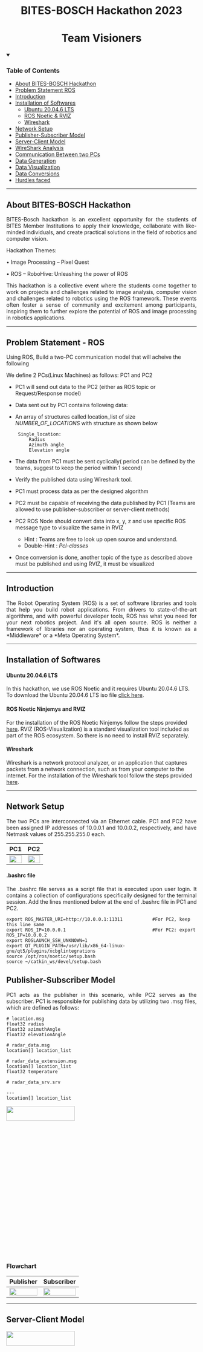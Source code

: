 <div align="center"> 
	<h1> BITES-BOSCH Hackathon 2023 </h1> 
	<h1> Team Visioners </h1> 
</div>
<details open>
<summary> <h3> Table of Contents </h3></summary>

 + [About BITES-BOSCH Hackathon](#about-bites-bosch-hackathon)
 + [Problem Statement ROS](#problem-statement---ros)
 + [Introduction](#introduction)
 + [Installation of Softwares](#installation-of-softwares)
   	+ [Ubuntu 20.04.6 LTS](#ubuntu-20046-lts)
   	+ [ROS Noetic & RVIZ](#ros-noetic-ninjemys-and-rviz)
   	+ [Wireshark](#wireshark)
 + [Network Setup](#network-setup)
 + [Publisher-Subscriber Model](#publisher-subscriber-model)
 + [Server-Client Model](#server-client-model)
 + [WireShark Analysis](#wireshark-analysis)
 + [Communication Between two PCs](#communication-between-two-pcs)
 + [Data Generation](#data-generation)
 + [Data Visualization](#data-visualization)
 + [Data Conversions](#data-conversions)
 + [Hurdles faced](#hurdles-faced)
</details>

***
## About BITES-BOSCH Hackathon ##
<p align="justify">
BITES-Bosch hackathon is an excellent opportunity for the students of BITES Member Institutions to apply their knowledge, collaborate with like-minded individuals, and create practical solutions in the field of robotics and computer vision. </p>

Hackathon Themes:

• Image Processing – Pixel Quest

• ROS – RoboHive: Unleashing the power of ROS
<p align="justify">
This hackathon is a collective event where the students come together to work on projects and challenges related to image analysis, computer vision and challenges related to robotics using the ROS framework. These events often foster a sense of community and excitement among participants, inspiring them to further explore the potential of ROS and image processing in robotics applications. </p>

***
## Problem Statement - ROS ##
Using ROS, Build a two-PC communication model that will acheive the following 

We define 2 PCs(Linux Machines) as follows: PC1 and PC2 
 - PC1 will send out data to the PC2 (either as ROS topic or Request/Response model) 
 - Data sent out by PC1 contains following data:
 - An array of structures called location_list of size _NUMBER_OF_LOCATIONS_ with structure as shown below
   ```
    Single_location:
		Radius
		Azimuth angle
		Elevation angle
    ```

 - The data from PC1 must be sent cyclically( period can be defined by the teams, suggest to keep the period within 1 second)
 - Verify the published data using Wireshark tool.
 - PC1 must process data as per the designed algorithm
 - PC2 must be capable of receiving the data published by PC1 (Teams are allowed to use publisher-subscriber or server-client methods)
 - PC2 ROS Node should convert data into x, y, z and use specific ROS message type to visualize the same in RVIZ 
	* Hint : Teams are free to look up open source and understand.
   * Double-Hint : *Pcl-classes*
 - Once conversion is done, another topic of the type as described above must be published and using RVIZ, it must be visualized
***
## Introduction ##
<p align="justify">
The Robot Operating System (ROS) is a set of software libraries and tools that help you build robot applications. From drivers to state-of-the-art algorithms, and with powerful developer tools, ROS has what you need for your next robotics project. And it's all open source. ROS is neither a framework of libraries nor an operating system, thus it is known as a *Middleware* or a *Meta Operating System*. </p>

***
## Installation of Softwares ##

#### Ubuntu 20.04.6 LTS ####
In this hackathon, we use ROS Noetic and it requires Ubuntu 20.04.6 LTS. To download the Ubuntu 20.04.6 LTS iso file [click here](https://releases.ubuntu.com/focal/).

#### ROS Noetic Ninjemys and RVIZ ####
For the installation of the ROS Noetic Ninjemys follow the steps provided [here](http://wiki.ros.org/noetic/Installation/Ubuntu). RVIZ (ROS-Visualization) is a standard visualization tool included as part of the ROS ecosystem. So there is no need to install RVIZ separately.

#### Wireshark ####
Wireshark is a network protocol analyzer, or an application that captures packets from a network connection, such as from your computer to the internet. For the installation of the Wireshark tool follow the steps provided [here](https://www.geeksforgeeks.org/how-to-install-and-use-wireshark-on-ubuntu-linux/).

***
## Network Setup ##

<p align="justify">
The two PCs are interconnected via an Ethernet cable. PC1 and PC2 have been assigned IP addresses of 10.0.0.1 and 10.0.0.2, respectively, and have Netmask values of 255.255.255.0 each. </p>

| PC1                            | PC2                            |
| ----------------------------------- | ----------------------------------- |
| <img src="https://github.com/DSSanjaya/Visioners_ROS/assets/148639131/0598790e-eeb5-429d-a4ea-71e9c1e49a84.png" width=100% height=100%> | <img src="https://github.com/DSSanjaya/Visioners_ROS/assets/148639131/1150a7bd-8498-4e74-bbd8-8dd529448bea.png" width=100% height=100%> |

#### .bashrc file ####

<p align="justify">
The .bashrc file serves as a script file that is executed upon user login. It contains a collection of configurations specifically designed for the terminal session.
Add the lines mentioned below at the end of .bashrc file in PC1 and PC2.</p>

```
export ROS_MASTER_URI=http://10.0.0.1:11311           #For PC2, keep this line same
export ROS_IP=10.0.0.1                                #For PC2: export ROS_IP=10.0.0.2
export ROSLAUNCH_SSH_UNKNOWN=1
export QT_PLUGIN_PATH=/usr/lib/x86_64-linux-gnu/qt5/plugins/xcbglintegrations
source /opt/ros/noetic/setup.bash
source ~/catkin_ws/devel/setup.bash
 ```

## Publisher-Subscriber Model ##

<p align="justify">
PC1 acts as the publisher in this scenario, while PC2 serves as the subscriber. PC1 is responsible for publishing data by utilizing two .msg files, which are defined as follows:</p>

```
# location.msg
float32 radius
float32 azimuthAngle
float32 elevationAngle
 ```

```
# radar_data.msg
location[] location_list
 ```

```
# radar_data_extension.msg
location[] location_list
float32 temperature
 ```

```
# radar_data_srv.srv

---
location[] location_list
 ```

<img src="https://github.com/DSSanjaya/Visioners_ROS/assets/83571032/ee86fc03-9d4d-4f51-b22e-b1f1091fc4ac.gif" width="60%" height="10%"/>

### Flowchart ###

| Publisher                            | Subscriber                           |
| ----------------------------------- | ----------------------------------- |
| <img src="https://github.com/DSSanjaya/Visioners_ROS/assets/148639131/5a296354-11d6-4d23-a5b7-d46e646c332b.png" width=100% height=100%> | <img src="https://github.com/DSSanjaya/Visioners_ROS/assets/148639131/d999c2bc-5390-4ea9-a993-adbf4f69100d.png" width=100% height=100%>|


***
## Server-Client Model ##

<img src="https://github.com/DSSanjaya/Visioners_ROS/assets/83571032/5bc4e887-e3f2-471d-91cb-a23613a57364.gif" width="60%" height="10%"/>

### Flowchart ###

| Server                            | Client                           |
| ----------------------------------- | ----------------------------------- |
| <img src="https://github.com/DSSanjaya/Visioners_ROS/assets/148639131/acb8e196-1fba-4650-bece-bc5e164192bc.png" width=100% height=100%> | <img src="https://github.com/DSSanjaya/Visioners_ROS/assets/148639131/5a55032a-0c4e-45c3-a778-2c4c90eddd32.png" width=100% height=100%>|

***
## WireShark Analysis ##

Analysis of Transmitted Packets:
 * Source (PC1) IP – 10.0.0.1
 * Destination (PC2) IP – 10.0.0.2
 * For better understanding we have changed the parameter Number_Of_Locations to 1.
 * The data size in bytes is 20. In which,
     *	Header size = 8 bytes (IP of PC1 & PC2 4 bytes each)
     *	Transmitted data size = 12 bytes (3x4 bytes – float32 radius, azimuth angle and elevation angle)
 * The transmitted data was radius = 2 and the other two values were randomly generated. 
 * This 4-byte floating-point number will be arranged in little-endian format. A little-endian 00:00:00:40, in decimal is 2.

### Image ###

 * The orange box, yellow box and red box represents radius, azimuth angle and elevation angle.
 * The data displayed in Wireshark will be in hex, so to convert it into floating values we have used the following command:
  ```
   perl -e 'print unpack "f", pack "H*", "940e4b3f";'
  ``` 

<img src="https://github.com/DSSanjaya/Visioners_ROS/assets/148639131/fa414d69-579d-4cc6-944e-64ed35eef5aa.png" width="60%" height="10%"/>


* The data is converted and has been verified with values –
   * Radius = 2
   * Azimuth Angle = -0.68913
   * Elevation Angle = 27.66571 

Reference: [Interpreting floating point numbers from hex values](https://ask.wireshark.org/question/29733/interpreting-floating-point-numbers-from-hex-values/).

***
## Parameter Server ##



## Communication Between two PCs ##
To run the Publisher-Suscriber model or Server-Client model one must set up the network between two PCs. We have used an ethernet cable as a medium of communication between two PCs. Thus enabling complete bi-directional connectivity between the two PCs. We must make sure that each PC advertises itself by a name/IP that the other PC can resolve. We only need one master. All nodes must be configured to use the same master, via ROS_MASTER_URI. Make sure to configure the IP address of the master PC using ROS_IP and ROS_MASTER_URI in the .bashrc file.
- Run the following commands in PC1 (Master)
  ```
  // Terminal 1 -
  roscore

  // Terminal 2 -
  export ROS_IP=10.0.0.1
  rosrun hackathon pc1
    
![Screenshot from 2023-10-16 17-05-37](https://github.com/DSSanjaya/Visioners_ROS/assets/83591388/fb6cfb1d-0a62-4223-b071-acf82102de07)

  
- Run the following commands in PC2
  ```
  export ROS_IP=10.0.0.2
  export ROS_MASTER_URI=http://10.0.0.1:11311
  rosrun hackathon pc2
    
    ```
![Screenshot from 2023-10-16 17-04-36](https://github.com/DSSanjaya/Visioners_ROS/assets/83591388/007d060a-44d2-4e74-ab06-269975553014)

***
## Data Generation ##
The sensor data generation can be done in two following ways i.e reading data from a csv file or generating points using random number generator engine, the functions which are part of standard Library of C++. There exists many random distribution functions such as 
* Uniform_int_distribution
* Uniform_real_distribution
* normal_ddistribution
* poission_distribution

Among them 'normal_distribution' produces more realistic data, hence used
***
## Data Visualization ##
To visualize the data sent by pc1(i.e sensor node) stored in the form of point cloud, the Rviz tool is used

Here visulaization of two type of data is done i.e
1) Data according to range of mid range radars
2) Points in a Square representing different planes



 
![square](https://github.com/DSSanjaya/Visioners_ROS/assets/83597430/33eedd26-1651-4113-b776-2823a4e725cd)



***
## Data Conversions ##
The data sent by radar sensor is in spherical coordinate system (consisting of radius, azimuthal angle and elevation angle), which has tobe transformed into cartesian coordinate system (consisting of x, y and z coordinates) in pc2, this is done using following formulae

* x = radius * sin( (PI/180) * (90-elevationAngle)) * cos( (PI/180) * azimuthAngle)
* y = radius * sin( (PI/180) * (90-elevationAngle)) * sin( (PI/180) * azimuthAngle) 
* z = radius * cos( (PI/180) * (90-elevationAngle))

***
## Hurdles faced ##

| Issue                           | Solution                           |
| ----------------------------------- | ----------------------------------- |
| Couldn’t find python module ‘rosdep2.rospack’| By using commands `sudo apt install python-rosdep` `sudo rosdep init` `rosdep update`|
